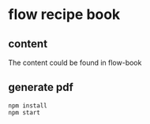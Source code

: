 # flow recipe book

## content

The content could be found in flow-book

## generate pdf

```
npm install
npm start
```